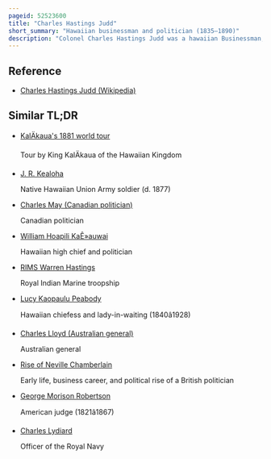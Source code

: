```yaml
---
pageid: 52523600
title: "Charles Hastings Judd"
short_summary: "Hawaiian businessman and politician (1835–1890)"
description: "Colonel Charles Hastings Judd was a hawaiian Businessman, Rancher, courtier and Politician who was born, lived, worked and died in the Kingdom of Hawaii. He served as Chamberlain and Colonel of the military Staff of king Kalkaua and traveled with the Monarch on his World Tour in 1881."
---
```


## Reference

- [Charles Hastings Judd (Wikipedia)](https://en.wikipedia.org/?curid=52523600)

## Similar TL;DR

- [KalÄkaua's 1881 world tour](/tldr/en/kalakauas-1881-world-tour)

  Tour by King KalÄkaua of the Hawaiian Kingdom

- [J. R. Kealoha](/tldr/en/j-r-kealoha)

  Native Hawaiian Union Army soldier (d. 1877)

- [Charles May (Canadian politician)](/tldr/en/charles-may-canadian-politician)

  Canadian politician

- [William Hoapili KaÊ»auwai](/tldr/en/william-hoapili-kaauwai)

  Hawaiian high chief and politician

- [RIMS Warren Hastings](/tldr/en/rims-warren-hastings)

  Royal Indian Marine troopship

- [Lucy Kaopaulu Peabody](/tldr/en/lucy-kaopaulu-peabody)

  Hawaiian chiefess and lady-in-waiting (1840â1928)

- [Charles Lloyd (Australian general)](/tldr/en/charles-lloyd-australian-general)

  Australian general

- [Rise of Neville Chamberlain](/tldr/en/rise-of-neville-chamberlain)

  Early life, business career, and political rise of a British politician

- [George Morison Robertson](/tldr/en/george-morison-robertson)

  American judge (1821â1867)

- [Charles Lydiard](/tldr/en/charles-lydiard)

  Officer of the Royal Navy

